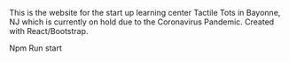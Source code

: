 This is the website for the start up learning center Tactile Tots in Bayonne, NJ which is currently on hold due to the Coronavirus Pandemic. 
Created with React/Bootstrap.

Npm Run start 